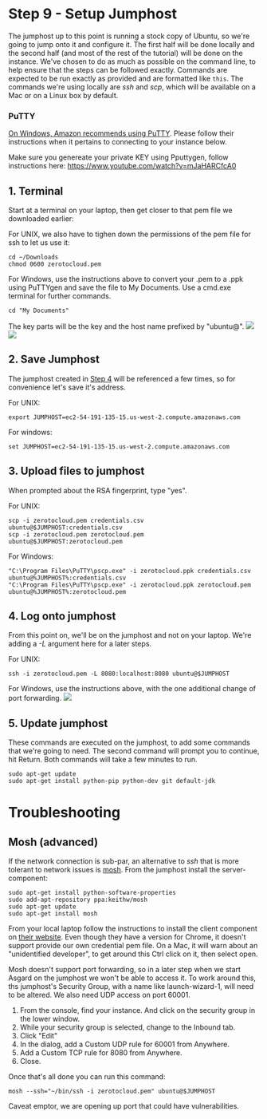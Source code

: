 # Step 9 - Setup Jumphost

The jumphost up to this point is running a stock copy of Ubuntu, so we're going to jump onto it and configure it. 
The first half will be done locally and the second half (and most of the rest of the tutorial) will be done on the instance.
We've chosen to do as much as possible on the command line, to help ensure that the steps can be followed exactly. Commands are expected to be run exactly as provided and are formatted like `this`.
The commands we're using locally are _ssh_ and _scp_, which will be available on a Mac or on a Linux box by default.
 
### PuTTY

<a href="http://docs.aws.amazon.com/AWSEC2/latest/UserGuide/putty.html" target="_blank">On Windows, Amazon recommends using PuTTY</a>.
Please follow their instructions when it pertains to connecting to your instance below.

Make sure you genereate your private KEY using Pputtygen, follow instructions here: https://www.youtube.com/watch?v=mJaHARCfcA0

## 1. Terminal
 
Start at a terminal on your laptop, then get closer to that pem file we downloaded earlier:

For UNIX, we also have to tighen down the permissions of the pem file for ssh to let us use it:

    cd ~/Downloads
    chmod 0600 zerotocloud.pem
    
For Windows, use the instructions above to convert your .pem to a .ppk using PuTTYgen and save the file to My Documents. Use a cmd.exe terminal for further commands.

    cd "My Documents"

The key parts will be the key and the host name prefixed by "ubuntu@". ![](images/Putty-host.png) ![](images/Putty-key.png)

## 2. Save Jumphost

The jumphost created in [Step 4](Jumphost.md) will be referenced a few times, so for convenience let's save it's address.

For UNIX:

    export JUMPHOST=ec2-54-191-135-15.us-west-2.compute.amazonaws.com
    
For windows:

    set JUMPHOST=ec2-54-191-135-15.us-west-2.compute.amazonaws.com
    
## 3. Upload files to jumphost

When prompted about the RSA fingerprint, type "yes".

For UNIX:

    scp -i zerotocloud.pem credentials.csv ubuntu@$JUMPHOST:credentials.csv
    scp -i zerotocloud.pem zerotocloud.pem ubuntu@$JUMPHOST:zerotocloud.pem
    
For Windows:

    "C:\Program Files\PuTTY\pscp.exe" -i zerotocloud.ppk credentials.csv ubuntu@%JUMPHOST%:credentials.csv
    "C:\Program Files\PuTTY\pscp.exe" -i zerotocloud.ppk zerotocloud.pem ubuntu@%JUMPHOST%:zerotocloud.pem

## 4. Log onto jumphost

From this point on, we'll be on the jumphost and not on your laptop. We're adding a _-L_ argument here for a later steps.
 
For UNIX:

    ssh -i zerotocloud.pem -L 8080:localhost:8080 ubuntu@$JUMPHOST

For Windows, use the instructions above, with the one additional change of port forwarding. ![](images/Putty-forward.png)

## 5. Update jumphost

These commands are executed on the jumphost, to add some commands that we're going to need. 
The second command will prompt you to continue, hit Return. Both commands will take a few minutes to run.

    sudo apt-get update
    sudo apt-get install python-pip python-dev git default-jdk


# Troubleshooting

## Mosh (advanced)

If the network connection is sub-par, an alternative to _ssh_ that is more tolerant to network issues is [mosh](mosh.mit.edu). 
From the jumphost install the server-component:

    sudo apt-get install python-software-properties
    sudo add-apt-repository ppa:keithw/mosh
    sudo apt-get update
    sudo apt-get install mosh
    
From your local laptop follow the instructions to install the client component on <a href="http://mosh.mit.edu/#getting" target="_blank">their website</a>. 
Even though they have a version for Chrome, it doesn't support provide our own credential pem file. 
On a Mac, it will warn about an "unidentified developer", to get around this Ctrl click on it, then select open.

Mosh doesn't support port forwarding, so in a later step when we start Asgard on the jumphost we won't be able to access it. 
To work around this, ths jumphost's Security Group, with a name like launch-wizard-1, will need to be altered. 
We also need UDP access on port 60001. 

1. From the console, find your instance. And click on the security group in the lower window.
2. While your security group is selected, change to the Inbound tab.
3. Click "Edit"
4. In the dialog, add a Custom UDP rule for 60001 from Anywhere.
5. Add a Custom TCP rule for 8080 from Anywhere.
6. Close.

Once that's all done you can run this command:

    mosh --ssh="~/bin/ssh -i zerotocloud.pem" ubuntu@$JUMPHOST
    
Caveat emptor, we are opening up port that could have vulnerabilities.
